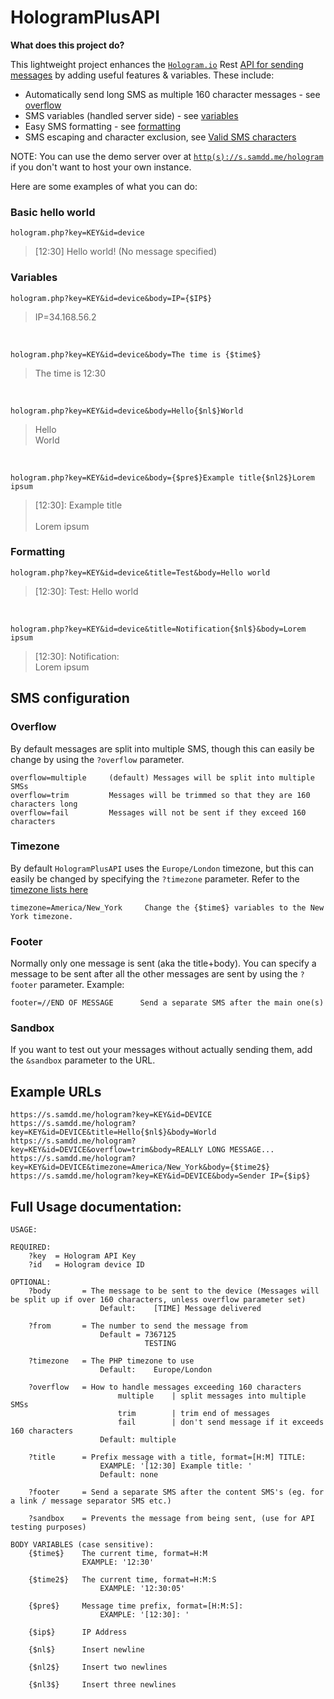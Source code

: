 # HologramPlusAPI

**What does this project do?**

This lightweight project enhances the [`Hologram.io`](https://hologram.io) Rest [API for sending messages](https://hologram.io/docs/reference/cloud/http/#/reference/hologram-cloud/sms/send-sms-to-a-device) by adding useful features & variables. These include:

- Automatically send long SMS as multiple 160 character messages -  see [overflow](#overflow)
- SMS variables (handled server side) - see [variables](#variables)
- Easy SMS formatting - see [formatting](#formatting) 
- SMS escaping and character exclusion, see [Valid SMS characters](https://stackoverflow.com/questions/5186702/looking-for-a-list-of-valid-characters-that-can-be-sent-in-sms-text-messages)

NOTE: You can use the demo server over at [`http(s)://s.samdd.me/hologram`](https://s.samdd.me/hologram) if you don't want to host your own instance.

Here are some examples of what you can do:
### Basic hello world
    hologram.php?key=KEY&id=device
> [12:30] Hello world! (No message specified)

### Variables
    hologram.php?key=KEY&id=device&body=IP={$IP$}
> IP=34.168.56.2

<br>

    hologram.php?key=KEY&id=device&body=The time is {$time$}
> The time is 12:30

<br>

    hologram.php?key=KEY&id=device&body=Hello{$nl$}World
> Hello<br>
> World

<br>

    hologram.php?key=KEY&id=device&body={$pre$}Example title{$nl2$}Lorem ipsum
> [12:30]: Example title<br><br>
> Lorem ipsum

### Formatting

    hologram.php?key=KEY&id=device&title=Test&body=Hello world
> [12:30]: Test: Hello world

<br>

    hologram.php?key=KEY&id=device&title=Notification{$nl$}&body=Lorem ipsum

> \[12:30\]: Notification:<br>
> Lorem ipsum

## SMS configuration
### Overflow
By default messages are split into multiple SMS, though this can easily be change by using the `?overflow` parameter. 

    overflow=multiple     (default) Messages will be split into multiple SMSs
    overflow=trim         Messages will be trimmed so that they are 160 characters long
    overflow=fail         Messages will not be sent if they exceed 160 characters

### Timezone
By default `HologramPlusAPI` uses the `Europe/London` timezone, but this can easily be changed by specifying the `?timezone` parameter. Refer to the [timezone lists here](http://php.net/manual/en/timezones.php)

    timezone=America/New_York     Change the {$time$} variables to the New York timezone.

### Footer
Normally only one message is sent (aka the title+body). You can specify a message to be sent after all the other messages are sent by using the `?footer` parameter. Example:

    footer=//END OF MESSAGE      Send a separate SMS after the main one(s) 

### Sandbox
If you want to test out your messages without actually sending them, add the `&sandbox` parameter to the URL.

## Example URLs
    https://s.samdd.me/hologram?key=KEY&id=DEVICE
    https://s.samdd.me/hologram?key=KEY&id=DEVICE&title=Hello{$nl$}&body=World
	https://s.samdd.me/hologram?key=KEY&id=DEVICE&overflow=trim&body=REALLY LONG MESSAGE...
	https://s.samdd.me/hologram?key=KEY&id=DEVICE&timezone=America/New_York&body={$time2$}
	https://s.samdd.me/hologram?key=KEY&id=DEVICE&body=Sender IP={$ip$}

## Full Usage documentation:
	USAGE:

	REQUIRED:
		?key  = Hologram API Key
		?id   = Hologram device ID 

	OPTIONAL:
		?body 		= The message to be sent to the device (Messages will be split up if over 160 characters, unless overflow parameter set)
						Default:	[TIME] Message delivered

		?from 		= The number to send the message from
						Default = 7367125
								  TESTING

		?timezone	= The PHP timezone to use
						Default: 	Europe/London

		?overflow	= How to handle messages exceeding 160 characters
							multiple	| split messages into multiple SMSs
							trim		| trim end of messages
							fail		| don't send message if it exceeds 160 characters
						Default: multiple

	    ?title		= Prefix message with a title, format=[H:M] TITLE:
	    				EXAMPLE: '[12:30] Example title: '
	    				Default: none

	    ?footer		= Send a separate SMS after the content SMS's (eg. for a link / message separator SMS etc.)

	    ?sandbox	= Prevents the message from being sent, (use for API testing purposes)

	BODY VARIABLES (case sensitive):
		{$time$}	The current time, format=H:M
					EXAMPLE: '12:30'

		{$time2$}	The current time, format=H:M:S
						EXAMPLE: '12:30:05'

		{$pre$}		Message time prefix, format=[H:M:S]:
						EXAMPLE: '[12:30]: '

		{$ip$}		IP Address 

		{$nl$} 		Insert newline

		{$nl2$} 	Insert two newlines

		{$nl3$} 	Insert three newlines
